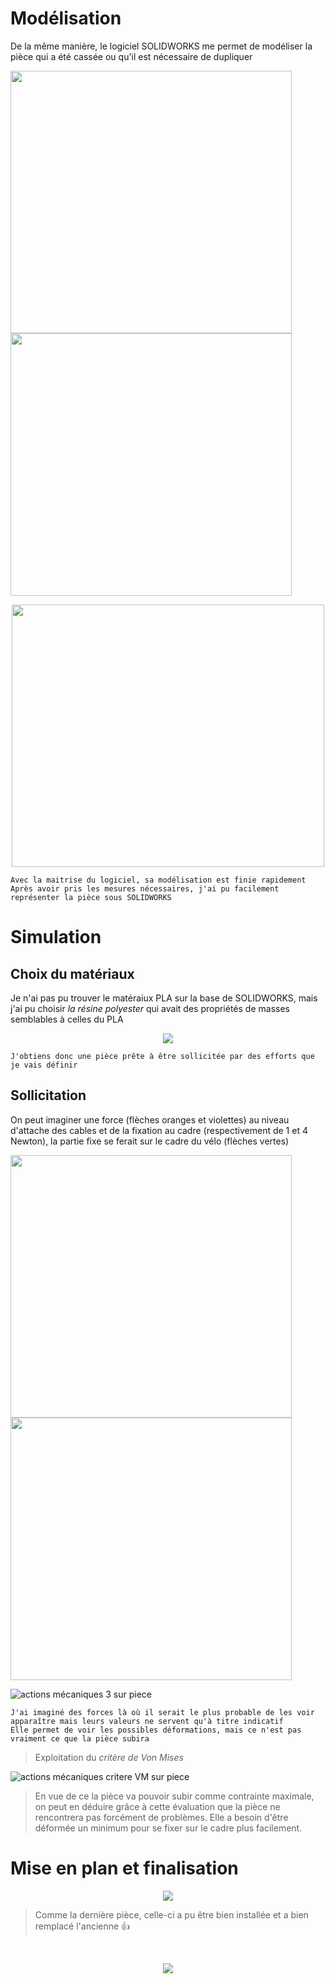 # **Modélisation**

De la même manière, le logiciel SOLIDWORKS me permet de modéliser la pièce qui a été cassée ou qu'il est nécessaire de dupliquer
<br/>

<img src="https://user-images.githubusercontent.com/128179560/226191084-4332dcf3-9ea9-463c-aa4a-027c25708301.jpg" width="450" height="420" align="left">
<img src="https://user-images.githubusercontent.com/128179560/226191092-0239566c-5bd4-42fa-a57c-333acebf02e0.jpg" width="450" height="420">

<p align="center">
  <img src="https://user-images.githubusercontent.com/128179560/226191096-5cb8977d-d45b-4d1e-913e-3da26298ff38.jpg" width="500" height="420">
</p>

```
Avec la maitrise du logiciel, sa modélisation est finie rapidement 
Après avoir pris les mesures nécessaires, j'ai pu facilement représenter la pièce sous SOLIDWORKS
```

# **Simulation**

## Choix du matériaux

Je n'ai pas pu trouver le matéraiux PLA sur la base de SOLIDWORKS, mais j'ai pu choisir *la résine polyester* 
qui avait des propriétés de masses semblables à celles du PLA
<br/>
<p align="center">
  <img src="https://user-images.githubusercontent.com/128179560/226191465-06009595-010b-4cd7-af91-e90e548a33c4.jpg">
</p>

```
J'obtiens donc une pièce prête à être sollicitée par des efforts que je vais définir
```

## Sollicitation

On peut imaginer une force (flèches oranges et violettes) au niveau d'attache des cables et de la fixation au cadre (respectivement de 1 et 4 Newton), la partie fixe se ferait sur le cadre du vélo (flèches vertes)
<br/>

<img src="https://user-images.githubusercontent.com/128179560/226191529-22b74a55-9bcb-41b1-ba6f-601eac85e0a0.jpg" width="450" height="420" align="left">
<img src="https://user-images.githubusercontent.com/128179560/226191536-30cb7442-40a7-4edc-ac99-7706c8e6ce11.jpg" width="450" height="420">

![actions mécaniques 3 sur piece](https://user-images.githubusercontent.com/128179560/226191543-7def972a-bd5b-4a04-8b32-e918ee211196.jpg)

```
J'ai imaginé des forces là où il serait le plus probable de les voir apparaître mais leurs valeurs ne servent qu'à titre indicatif
Elle permet de voir les possibles déformations, mais ce n'est pas vraiment ce que la pièce subira
```

> Exploitation du *critère de Von Mises*

![actions mécaniques critere VM sur piece](https://user-images.githubusercontent.com/128179560/226191833-4062552e-0df5-455c-be5f-94a7eb11c9a5.jpg)

> En vue de ce la pièce va pouvoir subir comme contrainte maximale, on peut en déduire grâce à cette évaluation que la pièce ne rencontrera pas forcément de problèmes. Elle a besoin d'être déformée un minimum pour se fixer sur le cadre plus facilement. 

# **Mise en plan et finalisation**

<p align="center">
  <img src="https://user-images.githubusercontent.com/128179560/226192303-2c7860ec-e71e-4f61-90aa-7164c7bdd904.jpg">
</p>

> Comme la dernière pièce, celle-ci a pu être bien installée et a bien remplacé l'ancienne :+1:
<br/>

<p align="center">
  <img src="https://user-images.githubusercontent.com/128179560/226192377-8388f9ee-f40e-4612-a1fe-5fa6c9c029f4.png">
</p>
